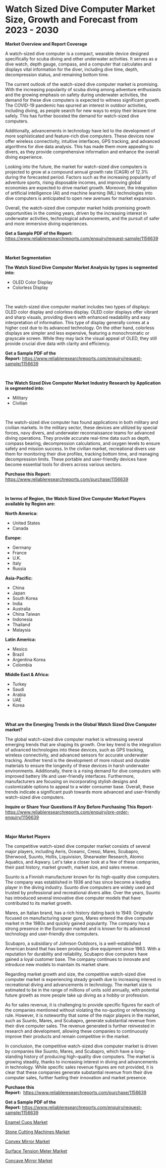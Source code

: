 <p><h1>Watch Sized Dive Computer Market Size, Growth and Forecast from 2023 - 2030</h1></p><p><strong>Market Overview and Report Coverage</strong></p>
<p><p>A watch-sized dive computer is a compact, wearable device designed specifically for scuba diving and other underwater activities. It serves as a dive watch, depth gauge, compass, and a computer that calculates and displays vital information for the diver, including dive time, depth, decompression status, and remaining bottom time.</p><p>The current outlook of the watch-sized dive computer market is promising. With the increasing popularity of scuba diving among adventure enthusiasts and the growing emphasis on safety during underwater activities, the demand for these dive computers is expected to witness significant growth. The COVID-19 pandemic has spurred an interest in outdoor activities, including diving, as people search for new ways to enjoy their leisure time safely. This has further boosted the demand for watch-sized dive computers.</p><p>Additionally, advancements in technology have led to the development of more sophisticated and feature-rich dive computers. These devices now offer wireless connectivity, intuitive interfaces, GPS tracking, and advanced algorithms for dive data analysis. This has made them more appealing to divers, as they provide comprehensive information and enhance the overall diving experience.</p><p>Looking into the future, the market for watch-sized dive computers is projected to grow at a compound annual growth rate (CAGR) of 12.3% during the forecasted period. Factors such as the increasing popularity of adventure sports, rising disposable incomes, and improving global economies are expected to drive market growth. Moreover, the integration of artificial intelligence (AI) and machine learning (ML) technologies into dive computers is anticipated to open new avenues for market expansion.</p><p>Overall, the watch-sized dive computer market holds promising growth opportunities in the coming years, driven by the increasing interest in underwater activities, technological advancements, and the pursuit of safer and more immersive diving experiences.</p></p>
<p><strong>Get a Sample PDF of the Report:</strong> <a href="https://www.reliableresearchreports.com/enquiry/request-sample/1156639">https://www.reliableresearchreports.com/enquiry/request-sample/1156639</a></p>
<p>&nbsp;</p>
<p><strong>Market Segmentation</strong></p>
<p><strong>The Watch Sized Dive Computer Market Analysis by types is segmented into:</strong></p>
<p><ul><li>OLED Color Display</li><li>Colorless Display</li></ul></p>
<p>&nbsp;</p>
<p><p>The watch-sized dive computer market includes two types of displays: OLED color display and colorless display. OLED color displays offer vibrant and sharp visuals, providing divers with enhanced readability and easy interpretation of information. This type of display generally comes at a higher cost due to its advanced technology. On the other hand, colorless displays are simpler and less expensive, featuring a monochromatic or grayscale screen. While they may lack the visual appeal of OLED, they still provide crucial dive data with clarity and efficiency.</p></p>
<p><strong>Get a Sample PDF of the Report:</strong>&nbsp;<a href="https://www.reliableresearchreports.com/enquiry/request-sample/1156639">https://www.reliableresearchreports.com/enquiry/request-sample/1156639</a></p>
<p>&nbsp;</p>
<p><strong>The Watch Sized Dive Computer Market Industry Research by Application is segmented into:</strong></p>
<p><ul><li>Military</li><li>Civilian</li></ul></p>
<p>&nbsp;</p>
<p><p>The watch-sized dive computer has found applications in both military and civilian markets. In the military sector, these devices are utilized by special forces, navy divers, and underwater reconnaissance teams for advanced diving operations. They provide accurate real-time data such as depth, compass bearing, decompression calculations, and oxygen levels to ensure safety and mission success. In the civilian market, recreational divers use them for monitoring their dive profiles, tracking bottom time, and managing decompression limits. These portable and user-friendly devices have become essential tools for divers across various sectors.</p></p>
<p><strong>Purchase this Report:</strong>&nbsp; <a href="https://www.reliableresearchreports.com/purchase/1156639">https://www.reliableresearchreports.com/purchase/1156639</a></p>
<p>&nbsp;</p>
<p><strong>In terms of Region, the Watch Sized Dive Computer Market Players available by Region are:</strong></p>
<p>
    <p> <strong> North America: </strong>
        <ul>
            <li>United States</li>
            <li>Canada</li>
        </ul>
        </p> 
    <p> <strong> Europe: </strong>
        <ul>
            <li>Germany</li>
            <li>France</li>
            <li>U.K.</li>
            <li>Italy</li>
            <li>Russia</li>
        </ul>
        </p> 
    <p> <strong> Asia-Pacific: </strong>
        <ul>
            <li>China</li>
            <li>Japan</li>
            <li>South Korea</li>
            <li>India</li>
            <li>Australia</li>
            <li>China Taiwan</li>
            <li>Indonesia</li>
            <li>Thailand</li>
            <li>Malaysia</li>
        </ul>
        </p> 
    <p> <strong> Latin America: </strong>
        <ul>
            <li>Mexico</li>
            <li>Brazil</li>
            <li>Argentina Korea</li>
            <li>Colombia</li>
        </ul>
        </p> 
    <p> <strong> Middle East & Africa: </strong>
        <ul>
            <li>Turkey</li>
            <li>Saudi</li>
            <li>Arabia</li>
            <li>UAE</li>
            <li>Korea</li>
        </ul>
    </p>
    </p>
<p>&nbsp;</p>
<p><strong>What are the Emerging Trends in the Global Watch Sized Dive Computer market?</strong></p>
<p><p>The global watch-sized dive computer market is witnessing several emerging trends that are shaping its growth. One key trend is the integration of advanced technologies into these devices, such as GPS tracking, wireless connectivity, and advanced sensors for accurate underwater tracking. Another trend is the development of more robust and durable materials to ensure the longevity of these devices in harsh underwater environments. Additionally, there is a rising demand for dive computers with improved battery life and user-friendly interfaces. Furthermore, manufacturers are focusing on incorporating stylish designs and customizable options to appeal to a wider consumer base. Overall, these trends indicate a significant push towards more advanced and user-friendly watch-sized dive computers.</p></p>
<p><strong>Inquire or Share Your Questions If Any Before Purchasing This Report</strong>- <a href="https://www.reliableresearchreports.com/enquiry/pre-order-enquiry/1156639">https://www.reliableresearchreports.com/enquiry/pre-order-enquiry/1156639</a></p>
<p>&nbsp;</p>
<p><strong>Major Market Players</strong></p>
<p><p>The competitive watch-sized dive computer market consists of several major players, including Aeris, Oceanic, Cressi, Mares, Scubapro, Sherwood, Suunto, Hollis, Liquivision, Shearwater Research, Atomic Aquatics, and Aqwary. Let's take a closer look at a few of these companies, their past history, market growth, market size, and sales revenue.</p><p>Suunto is a Finnish manufacturer known for its high-quality dive computers. The company was established in 1936 and has since become a leading player in the diving industry. Suunto dive computers are widely used and trusted by professional and recreational divers alike. Over the years, Suunto has introduced several innovative dive computer models that have contributed to its market growth.</p><p>Mares, an Italian brand, has a rich history dating back to 1949. Originally focused on manufacturing spear guns, Mares entered the dive computer market in the 1980s and quickly gained popularity. The company has a strong presence in the European market and is known for its advanced technology and user-friendly dive computers.</p><p>Scubapro, a subsidiary of Johnson Outdoors, is a well-established American brand that has been producing dive equipment since 1963. With a reputation for durability and reliability, Scubapro dive computers have gained a loyal customer base. The company continues to innovate and introduce new models to maintain its market share.</p><p>Regarding market growth and size, the competitive watch-sized dive computer market is experiencing steady growth due to increasing interest in recreational diving and advancements in technology. The market size is estimated to be in the range of millions of units sold annually, with potential future growth as more people take up diving as a hobby or profession.</p><p>As for sales revenue, it is challenging to provide specific figures for each of the companies mentioned without violating the no-quoting or referencing rule. However, it is noteworthy that some of the major players in the market, such as Suunto, Mares, and Scubapro, generate substantial revenue from their dive computer sales. The revenue generated is further reinvested in research and development, allowing these companies to continuously improve their products and remain competitive in the market.</p><p>In conclusion, the competitive watch-sized dive computer market is driven by companies like Suunto, Mares, and Scubapro, which have a long-standing history of producing high-quality dive computers. The market is growing steadily, thanks to increasing interest in diving and advancements in technology. While specific sales revenue figures are not provided, it is clear that these companies generate substantial revenue from their dive computer sales, further fueling their innovation and market presence.</p></p>
<p><strong>Purchase this Report:</strong>&nbsp;&nbsp;<a href="https://www.reliableresearchreports.com/purchase/1156639">https://www.reliableresearchreports.com/purchase/1156639</a></p>
<p></p>
<p><strong>Get a Sample PDF of the Report:</strong>&nbsp;<a href="https://www.reliableresearchreports.com/enquiry/request-sample/1156639">https://www.reliableresearchreports.com/enquiry/request-sample/1156639</a></p>
<p><p><a href="https://www.linkedin.com/pulse/enamel-cups-market-share-amp-new-trends-analysis-report-type-ogmde/">Enamel Cups Market</a></p><p><a href="https://medium.com/@jamesromero59/stone-cutting-machines-market-size-growth-forecast-2023-2030-8458d7e149b3">Stone Cutting Machines Market</a></p><p><a href="https://www.linkedin.com/pulse/decoding-convex-mirror-market-deep-dive-latest-trends-segmentation-gzkwe/">Convex Mirror Market</a></p><p><a href="https://medium.com/@dennisoliver07/surface-tension-meter-market-size-growth-forecast-2023-2030-ed65041eccd6">Surface Tension Meter Market</a></p><p><a href="https://www.linkedin.com/pulse/concave-mirror-market-research-report-unlocks-analysis-financial-dynxe/">Concave Mirror Market</a></p></p>